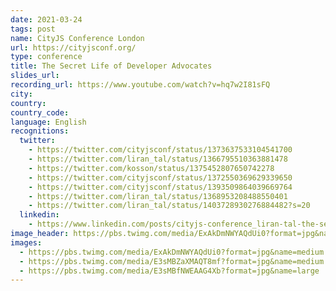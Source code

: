 ```yaml
---
date: 2021-03-24
tags: post
name: CityJS Conference London
url: https://cityjsconf.org/
type: conference
title: The Secret Life of Developer Advocates
slides_url:
recording_url: https://www.youtube.com/watch?v=hq7w2I81sFQ
city:
country:
country_code:
language: English
recognitions:
  twitter:
    - https://twitter.com/cityjsconf/status/1373637533104541700
    - https://twitter.com/liran_tal/status/1366795510363881478
    - https://twitter.com/kosson/status/1375452807650742278
    - https://twitter.com/cityjsconf/status/1372550369629339650
    - https://twitter.com/cityjsconf/status/1393509864039669764
    - https://twitter.com/liran_tal/status/1368953208488550401
    - https://twitter.com/liran_tal/status/1403728930276884482?s=20
  linkedin:
    - https://www.linkedin.com/posts/cityjs-conference_liran-tal-the-secret-life-of-developer-activity-6799655862018306048-DcP_
image_header: https://pbs.twimg.com/media/ExAkDmNWYAQdUi0?format=jpg&name=medium
images:
  - https://pbs.twimg.com/media/ExAkDmNWYAQdUi0?format=jpg&name=medium
  - https://pbs.twimg.com/media/E3sMBZaXMAQT8mf?format=jpg&name=medium
  - https://pbs.twimg.com/media/E3sMBfNWEAAG4Xb?format=jpg&name=large
---
```

